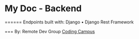 # My Doc - Backend
======
Endpoints built with:
Django • Django Rest Framework

===
By: Remote Dev Group [Coding Campus](http://codingcamp.us/)